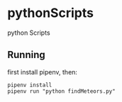 # pythonScripts
python Scripts
## Running 
first install pipenv, then:

```
pipenv install
pipenv run "python findMeteors.py"
```